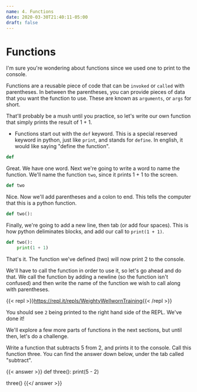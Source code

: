 ```yaml
---
name: 4. Functions
date: 2020-03-30T21:40:11-05:00
draft: false
---
```


# Functions

I'm sure you're wondering about functions since we used one to print to the console.

Functions are a reusable piece of code that can be `invoked` or `called` with parentheses. In between the parentheses, you can provide pieces of data that you want the function to use. These are known as `arguments`, or `args` for short.

That'll probably be a mush until you practice, so let's write our own function that simply prints the result of 1 + 1.

- Functions start out with the `def` keyword. This is a special reserved keyword in python, just like `print`, and stands for `define`. In english, it would like saying "define the function".

```python
def
```

Great. We have one word. Next we're going to write a word to name the function. We'll name the function `two`, since it prints 1 + 1 to the screen.

```python
def two
```

Nice. Now we'll add parentheses and a colon to end. This tells the computer that this is a python function.

```python
def two():
```

Finally, we're going to add a new line, then tab (or add four spaces).
This is how python deliminates blocks, and add our call to `print(1 + 1)`.

```python
def two():
    print(1 + 1)
```

That's it. The function we've defined (two) will now print 2 to the console.

We'll have to call the function in order to use it, so let's go ahead and do that. We call the function by adding a newline (so the function isn't confused) and then write the name of the function we wish to call along with parentheses.

{{< repl >}}https://repl.it/repls/WeightyWellwornTraining{{< /repl >}}

You should see `2` being printed to the right hand side of the REPL.
We've done it!

We'll explore a few more parts of functions in the next sections, but until then, let's do a challenge.

Write a function that subtracts 5 from 2, and prints it to the console.
Call this function three.
You can find the answer down below, under the tab called "subtract".

{{< answer >}}
def three():
  print(5 - 2)

three()
{{</ answer >}}
